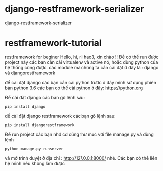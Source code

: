 # django-restframework-serializer
django-restframework-serializer
# restframework-tutorial
restframework for beginer
Hello, hi, ni hao3, xin chào !! 
Để có thể run được project này các bạn cần cài virtualenv và active nó, hoặc dùng python của hệ thống cũng được. 
các module mà chúng ta cần cài đặt ở đây là :
django và djangorestframework

để cài đặt django các bạn cần cài python trước ở đây mình sử dụng phiên bản python 3.6 các bạn có thể cài python ở đây:
https://python.org

Để cài đặt django các bạn gõ lệnh sau:
```console
pip install django
```
dể cài đặt django restframework các bạn gõ lệnh sau:
```console
pip install djangorestframework
```
Để run project các bạn nhớ cd cùng thư mục với file manage.py và dùng lệnh
```console
python manage.py runserver
```

và mở trình duyệt ở địa chỉ : http://127.0.0.1:8000/  nhé. 
Các bạn có thể liên hệ mình nếu không làm được
